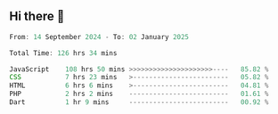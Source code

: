 ## Hi there 👋
<!--START_SECTION:Muni-->

```Javascript
From: 14 September 2024 - To: 02 January 2025

Total Time: 126 hrs 34 mins

JavaScript    108 hrs 50 mins >>>>>>>>>>>>>>>>>>>>>----   85.82 %
CSS           7 hrs 23 mins   >------------------------   05.82 %
HTML          6 hrs 6 mins    >------------------------   04.81 %
PHP           2 hrs 2 mins    -------------------------   01.61 %
Dart          1 hr 9 mins     -------------------------   00.92 %
```

<!--END_SECTION:Muni-->
